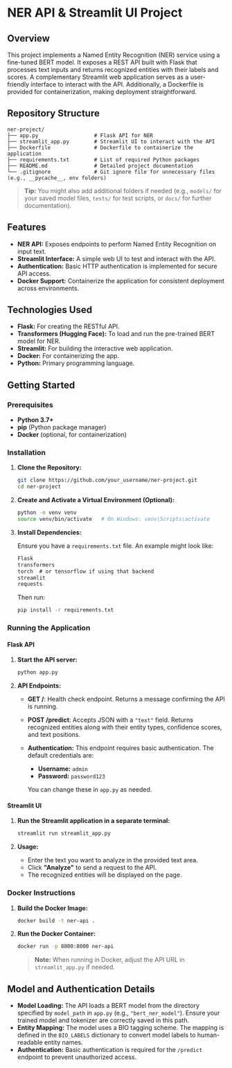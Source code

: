 # NER API & Streamlit UI Project

## Overview

This project implements a Named Entity Recognition (NER) service using a fine-tuned BERT model. It exposes a REST API built with Flask that processes text inputs and returns recognized entities with their labels and scores. A complementary Streamlit web application serves as a user-friendly interface to interact with the API. Additionally, a Dockerfile is provided for containerization, making deployment straightforward.

## Repository Structure

```
ner-project/
├── app.py                  # Flask API for NER
├── streamlit_app.py        # Streamlit UI to interact with the API
├── Dockerfile              # Dockerfile to containerize the application
├── requirements.txt        # List of required Python packages
├── README.md               # Detailed project documentation
└── .gitignore              # Git ignore file for unnecessary files (e.g., __pycache__, env folders)
```

> **Tip:** You might also add additional folders if needed (e.g., `models/` for your saved model files, `tests/` for test scripts, or `docs/` for further documentation).

## Features

- **NER API:** Exposes endpoints to perform Named Entity Recognition on input text.
- **Streamlit Interface:** A simple web UI to test and interact with the API.
- **Authentication:** Basic HTTP authentication is implemented for secure API access.
- **Docker Support:** Containerize the application for consistent deployment across environments.

## Technologies Used

- **Flask:** For creating the RESTful API.
- **Transformers (Hugging Face):** To load and run the pre-trained BERT model for NER.
- **Streamlit:** For building the interactive web application.
- **Docker:** For containerizing the app.
- **Python:** Primary programming language.

## Getting Started

### Prerequisites

- **Python 3.7+**
- **pip** (Python package manager)
- **Docker** (optional, for containerization)

### Installation

1. **Clone the Repository:**

   ```bash
   git clone https://github.com/your_username/ner-project.git
   cd ner-project
   ```

2. **Create and Activate a Virtual Environment (Optional):**

   ```bash
   python -m venv venv
   source venv/bin/activate   # On Windows: venv\Scripts\activate
   ```

3. **Install Dependencies:**

   Ensure you have a `requirements.txt` file. An example might look like:

   ```txt
   Flask
   transformers
   torch  # or tensorflow if using that backend
   streamlit
   requests
   ```

   Then run:

   ```bash
   pip install -r requirements.txt
   ```

### Running the Application

#### Flask API

1. **Start the API server:**

   ```bash
   python app.py
   ```

2. **API Endpoints:**

   - **GET /**: Health check endpoint. Returns a message confirming the API is running.
   - **POST /predict**: Accepts JSON with a `"text"` field. Returns recognized entities along with their entity types, confidence scores, and text positions.
   - **Authentication:** This endpoint requires basic authentication. The default credentials are:
     - **Username:** `admin`
     - **Password:** `password123`
     
     You can change these in `app.py` as needed.

#### Streamlit UI

1. **Run the Streamlit application in a separate terminal:**

   ```bash
   streamlit run streamlit_app.py
   ```

2. **Usage:**
   
   - Enter the text you want to analyze in the provided text area.
   - Click **"Analyze"** to send a request to the API.
   - The recognized entities will be displayed on the page.

### Docker Instructions

1. **Build the Docker Image:**

   ```bash
   docker build -t ner-api .
   ```

2. **Run the Docker Container:**

   ```bash
   docker run -p 8000:8000 ner-api
   ```

   > **Note:** When running in Docker, adjust the API URL in `streamlit_app.py` if needed.

## Model and Authentication Details

- **Model Loading:** The API loads a BERT model from the directory specified by `model_path` in `app.py` (e.g., `"bert_ner_model"`). Ensure your trained model and tokenizer are correctly saved in this path.
- **Entity Mapping:** The model uses a BIO tagging scheme. The mapping is defined in the `BIO_LABELS` dictionary to convert model labels to human-readable entity names.
- **Authentication:** Basic authentication is required for the `/predict` endpoint to prevent unauthorized access.